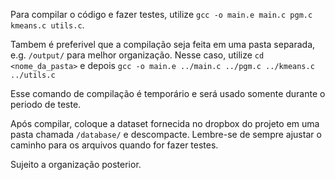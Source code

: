 
Para compilar o código e fazer testes, utilize `gcc -o main.e main.c pgm.c kmeans.c utils.c`.

Tambem é preferivel que a compilação seja feita em uma pasta separada, e.g. `/output/` para melhor organização. Nesse caso, utilize `cd <nome_da_pasta>` e depois `gcc -o main.e ../main.c ../pgm.c ../kmeans.c ../utils.c`

Esse comando de compilação é temporário e será usado somente durante o periodo de teste.

Após compilar, coloque a dataset fornecida no dropbox do projeto em uma pasta chamada `/database/` e descompacte. Lembre-se de sempre ajustar o caminho para os arquivos quando for fazer testes.

Sujeito a organização posterior.

